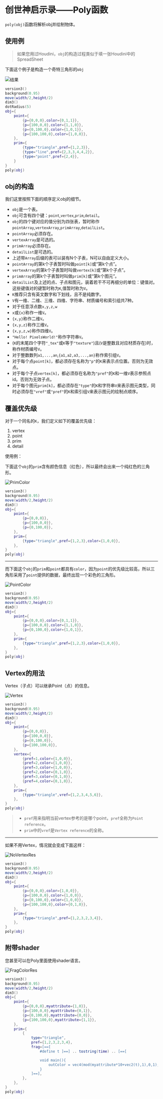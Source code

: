 # 创世神启示录——Poly函数

`poly(obj)`函数将解析obj并绘制物体。



## 使用例

> 如果您用过Houdini，`obj`的构造过程类似于填一张Houdini中的SpreadSheet

下面这个例子是构造一个奇特三角形的`obj`

![结果](poly_test1.png)

```lua:PolyTest1.lua
version3()
background(0.95)
move(width/2,height/2)
dim3()
dotRadius(5)
obj={
    point={
        {p={0,0,0},color={0,1,1}},
        {p={100,0,0},color={1,1,0}},
        {p={0,100,0},color={1,0,1}},
        {p={100,100,0},color={1,0,0}},
    },
    prim={
        {type="triangle",pref={1,2,3}},
        {type="line",pref={2,3,3,4,4,2}},
        {type="point",pref={2,4}},
    }
}
poly(obj)
```

## obj的构造

我们这里按照下面的顺序定义obj的细节。

- `obj`是一个表。
- `obj`可含有四个键：`point`,`vertex`,`prim`,`detail`。
- `obj`的四个键对应的值分别为四张表，暂时称作`pointArray`,`vertexArray`,`primArray`,`detailList`。
- `pointArray`必须存在。
- `vertexArray`是可选的。
- `primArray`必须存在。
- `detailList`是可选的。
- 上述带`Array`后缀的表可以装有N个子表，N可以自由定义大小。
- `pointArray`的第k个子表暂时叫做`point[k]`或“第k个点”。
- `vertexArray`的第k个子表暂时叫做`vertex[k]`或“第k个子点”。
- `primArray`的第k个子表暂时叫做`prim[k]`或“第k个图元”。
- `detailList`及上述的点、子点和图元，装着若干不可再细分的单位：键值对。这些键值对的键暂时称为`K`,值暂时称为`V`。
- `K`推荐只含有英文数字和下划线，且不是纯数字。
- `V`有一维、二维、三维、四维、字符串、材质编号和索引组共7种。
- 对于任意浮点数`x,y,z,w`
- `x`或`{x}`称作一维`V`。
- `{x,y}`称作二维`V`。
- `{x,y,z}`称作三维`V`。
- `{x,y,z,w}`称作四维`V`。
- `"Hello! PixelsWorld!"`称作字符串`V`。
- (`K`的末尾四个字符`"_tex"`或`K`等于`"texture"`)且(`V`是整数且对应材质存在)时，称作材质编号`V`。
- 对于整数数列`a1,...,an`,`{a1,a2,a3,...,an}`称作索引组`V`。
- 对于每个点`point[k]`，都必须存在名称为`"p"`的`K`来表示点位置。否则为无效点。
- 对于每个子点`vertex[k]`，都必须存在名称为`"pref"`的`K`和一维`V`表示参照点id。否则为无效子点。
- 对于每个图元`prim[k]`，都必须存在`"type"`的`K`和字符串`V`来表示图元类型，同时必须存在`"vref"`或`"pref"`的`K`和索引组`V`来表示图元的绘制点顺序。

## 覆盖优先级

对于一个同名的`K`，我们定义如下的覆盖优先级：

1. vertex
2. point
3. prim
4. detail

使用例：

下面这个`obj`的`prim`含有颜色信息（红色），所以最终会出来一个纯红色的三角形。

![PrimColor](polyPrimColor.png)
```lua:PrimColor.lua
version3()
background(0.95)
move(width/2,height/2)
dim3()
obj={
    point={
        {p={0,0,0}},
        {p={100,0,0}},
        {p={0,100,0}},
    },
    prim={
        {type="triangle",pref={1,2,3},color={1,0,0}},
    },
}
poly(obj)
```

---

而下面这个`obj`的`prim`和`point`都具有`color`，因为`point`的优先级比较高，所以三角形采用了`point`提供的数据，最终出现一个彩色的三角形。

![PointColor](polyPointColor.png)
```lua:PointColor.lua
version3()
background(0.95)
move(width/2,height/2)
dim3()
obj={
    point={
        {p={0,0,0},color={0,1,1}},
        {p={100,0,0},color={1,1,0}},
        {p={0,100,0},color={1,0,1}},
    },
    prim={
        {type="triangle",pref={1,2,3},color={1,0,0}},
    },
}
poly(obj)
```

## Vertex的用法

Vertex（子点）可以继承Point（点）的信息。

![Vertex](polyVertexTest.png)

```lua:VertexColor.lua
version3()
background(0.95)
move(width/2,height/2)
dim3()
obj={
    point={
        {p={0,0,0}},
        {p={100,0,0}},
        {p={0,100,0}},
        {p={100,100,0}},
    },
    vertex={
        {pref=1,color={1,0,0}},
        {pref=2,color={1,0,0}},
        {pref=3,color={1,0,0}},
        {pref=2,color={0,1,0}},
        {pref=3,color={0,1,0}},
        {pref=4,color={0,1,0}},
    },
    prim={
        {type="triangle",vref={1,2,3,4,5,6}},
    },
}
poly(obj)
```

> - `pref`用来指明当前vertex参考的是哪个point，`pref`全称为`Point reference`。
> - `prim`中的`vref`是`Vertex reference`的全称。

---

如果不用Vertex，情况就会变成下面这样：

![NoVertexRes](polyNoVertexTest.png)

```lua:NoVertex.lua
version3()
background(0.95)
move(width/2,height/2)
dim3()
obj={
    point={
        {p={0,0,0},color={1,0,0}},
        {p={100,0,0},color={1,0,0}},
        {p={0,100,0},color={1,0,0}},
        {p={100,100,0},color={0,1,0}},
    },
    prim={
        {type="triangle",pref={1,2,3,2,3,4}},
    },
}
poly(obj)
```


## 附带shader

您甚至可以在Poly里面使用shader语言。

![FragColorRes](polyVertexFragTest.png)

```lua:FragColor.lua
version3()
background(0.95)
move(width/2,height/2)
dim3()
obj={
    point={
        {p={0,0,0},myattribute={1,0}},
        {p={100,0,0},myattribute={0,1}},
        {p={0,100,0},myattribute={0,0}},
        {p={100,100,0},myattribute={1,1}},
    },
    prim={
        {
            type="triangle",
            pref={1,2,3,2,3,4},
            frag=[==[
                #define t ]==] .. tostring(time) .. [==[

                void main(){
                    outColor = vec4(mod(myattribute*10+vec2(t),1),0,1);
                }
            ]==],
        },
    },
}
poly(obj)
```

